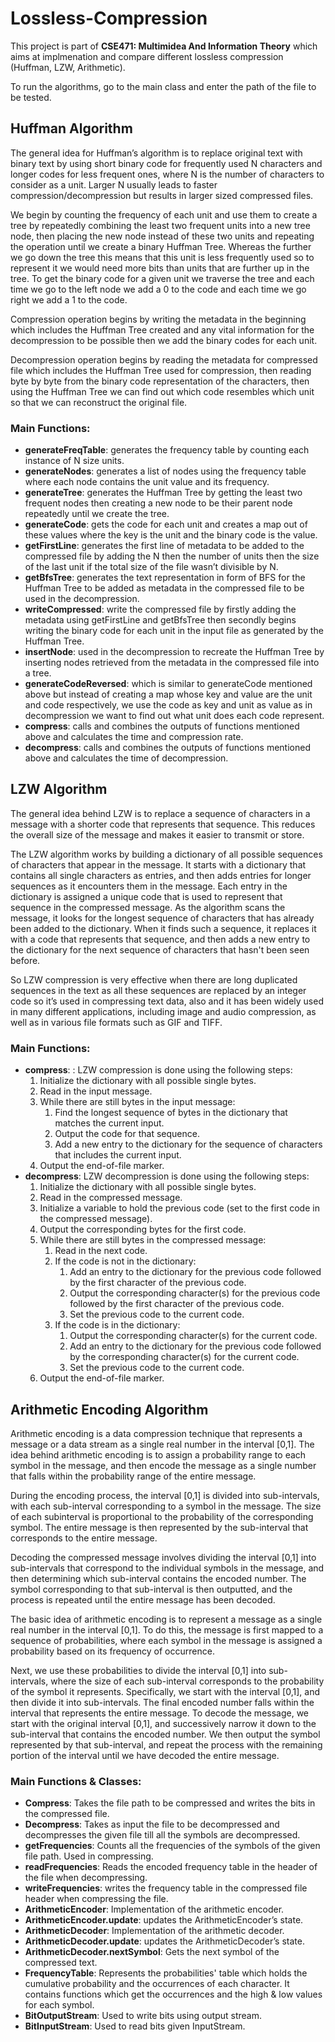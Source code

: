 # Lossless-Compression

This project is part of **CSE471: Multimidea And Information Theory** which aims at implmenation and compare different lossless compression (Huffman, LZW, Arithmetic).

To run the algorithms, go to the main class and enter the path of the file to be tested.

## Huffman Algorithm

The general idea for Huffman’s algorithm is to replace original text
with binary text by using short binary code for frequently used N
characters and longer codes for less frequent ones, where N is the
number of characters to consider as a unit. Larger N usually leads to
faster compression/decompression but results in larger sized
compressed files.

We begin by counting the frequency of each unit and use them to
create a tree by repeatedly combining the least two frequent units
into a new tree node, then placing the new node instead of these two
units and repeating the operation until we create a binary Huffman
Tree. Whereas the further we go down the tree this means that this
unit is less frequently used so to represent it we would need more
bits than units that are further up in the tree. To get the binary code for a given unit we traverse the tree and each time we go to the left node we add a 0 to the code and each time we
go right we add a 1 to the code.

Compression operation begins by writing the metadata in the
beginning which includes the Huffman Tree created and any vital
information for the decompression to be possible then we add the
binary codes for each unit.

Decompression operation begins by reading the metadata for
compressed file which includes the Huffman Tree used for
compression, then reading byte by byte from the binary code
representation of the characters, then using the Huffman Tree we
can find out which code resembles which unit so that we can
reconstruct the original file.

### Main Functions:

* **generateFreqTable**: generates the frequency table by counting each instance of N size units.
* **generateNodes**: generates a list of nodes using the frequency table where each node contains the unit value and its frequency.
* **generateTree**: generates the Huffman Tree by getting the least two frequent nodes then creating a new node to be their parent node repeatedly until we create the tree.
* **generateCode**: gets the code for each unit and creates a map out of these values where the key is the unit and the binary code is the value.
* **getFirstLine**: generates the first line of metadata to be added to the compressed file by adding the N then the number of units then the size of the last unit if the total size of the file wasn’t divisible by N.
* **getBfsTree**: generates the text representation in form of BFS for the Huffman Tree to be added as metadata in the compressed file to be used in the decompression.
* **writeCompressed**: write the compressed file by firstly adding the metadata using getFirstLine and getBfsTree then secondly begins writing the binary code for each unit in the input file as generated by the Huffman Tree.
* **insertNode**: used in the decompression to recreate the Huffman Tree by inserting nodes retrieved from the metadata in the compressed file into a tree.
* **generateCodeReversed**: which is similar to generateCode mentioned above but instead of creating a map whose key and value are the unit and code respectively, we use the code as key and unit as value as in decompression we want to find out what unit does each code represent.
* **compress**: calls and combines the outputs of functions mentioned above and calculates the time and compression rate.
* **decompress**: calls and combines the outputs of functions mentioned above and calculates the time of decompression.

## LZW Algorithm

The general idea behind LZW is to replace a sequence of characters
in a message with a shorter code that represents that sequence.
This reduces the overall size of the message and makes it easier to
transmit or store.

The LZW algorithm works by building a dictionary of all possible
sequences of characters that appear in the message. It starts with a
dictionary that contains all single characters as entries, and then
adds entries for longer sequences as it encounters them in the
message. Each entry in the dictionary is assigned a unique code that
is used to represent that sequence in the compressed message.
As the algorithm scans the message, it looks for the longest
sequence of characters that has already been added to the
dictionary. When it finds such a sequence, it replaces it with a code
that represents that sequence, and then adds a new entry to the
dictionary for the next sequence of characters that hasn't been seen
before.

So LZW compression is very effective when there are long
duplicated sequences in the text as all these sequences are replaced
by an integer code so it’s used in compressing text data, also and it
has been widely used in many different applications, including image
and audio compression, as well as in various file formats such as
GIF and TIFF.

### Main Functions:

* **compress**: : LZW compression is done using the following steps:
    1) Initialize the dictionary with all possible single bytes.
    2)  Read in the input message.
    3)  While there are still bytes in the input message:
        1) Find the longest sequence of bytes in the dictionary that matches the current input.
        2) Output the code for that sequence.
        3) Add a new entry to the dictionary for the sequence of characters that includes the current input.
    4)  Output the end-of-file marker.
* **decompress**:  LZW decompression is done using the following steps:
    1)  Initialize the dictionary with all possible single bytes.
    2)  Read in the compressed message.
    3)   Initialize a variable to hold the previous code (set to the first code in the compressed message).
    4)   Output the corresponding bytes for the first code.
    5)  While there are still bytes in the compressed message:
        1) Read in the next code.
        2) If the code is not in the dictionary:
            1) Add an entry to the dictionary for the previous code followed by the first character of the previous code.
            2) Output the corresponding character(s) for the previous code followed by the first character of the previous code.
            3) Set the previous code to the current code.
        4) If the code is in the dictionary:
            1) Output the corresponding character(s) for the current code.
            2) Add an entry to the dictionary for the previous code followed by the corresponding character(s) for the current code.
            3)  Set the previous code to the current code.
    6)  Output the end-of-file marker.

##  Arithmetic Encoding Algorithm

Arithmetic encoding is a data compression technique that
represents a message or a data stream as a single real number in
the interval [0,1]. The idea behind arithmetic encoding is to assign a
probability range to each symbol in the message, and then encode
the message as a single number that falls within the probability
range of the entire message.

During the encoding process, the interval [0,1] is divided into
sub-intervals, with each sub-interval corresponding to a symbol in
the message. The size of each subinterval is proportional to the
probability of the corresponding symbol. The entire message is then
represented by the sub-interval that corresponds to the entire
message.

Decoding the compressed message involves dividing the interval
[0,1] into sub-intervals that correspond to the individual symbols in
the message, and then determining which sub-interval contains the
encoded number. The symbol corresponding to that sub-interval is
then outputted, and the process is repeated until the entire message
has been decoded.

The basic idea of arithmetic encoding is to represent a message as
a single real number in the interval [0,1]. To do this, the message is
first mapped to a sequence of probabilities, where each symbol in
the message is assigned a probability based on its frequency of
occurrence.

Next, we use these probabilities to divide the interval [0,1] into
sub-intervals, where the size of each sub-interval corresponds to the
probability of the symbol it represents. Specifically, we start with the
interval [0,1], and then divide it into sub-intervals.
The final encoded number falls within the interval that represents the
entire message. To decode the message, we start with the original
interval [0,1], and successively narrow it down to the sub-interval that
contains the encoded number. We then output the symbol
represented by that sub-interval, and repeat the process with the
remaining portion of the interval until we have decoded the entire
message.

### Main Functions & Classes:

* **Compress**: Takes the file path to be compressed and writes the bits in the compressed file.
* **Decompress**: Takes as input the file to be decompressed and decompresses the given file till all the symbols are decompressed.
* **getFrequencies**: Counts all the frequencies of the symbols of the given file path. Used in compressing.
* **readFrequencies**: Reads the encoded frequency table in the header of the file when decompressing.
* **writeFrequencies**: writes the frequency table in the compressed file header when compressing the file.
* **ArithmeticEncoder**: Implementation of the arithmetic encoder.
* **ArithmeticEncoder.update**: updates the ArithmeticEncoder’s state.
* **ArithmeticDecoder**: Implementation of the arithmetic decoder.
* **ArithmeticDecoder.update**: updates the ArithmeticDecoder’s state.
* **ArithmeticDecoder.nextSymbol**: Gets the next symbol of the compressed text.
* **FrequencyTable**: Represents the probabilities' table which holds the cumulative probability and the occurrences of each character. It contains functions which get the occurrences and the high & low values for each symbol.
* **BitOutputStream**: Used to write bits using output stream.
* **BitInputStream**: Used to read bits given InputStream.
